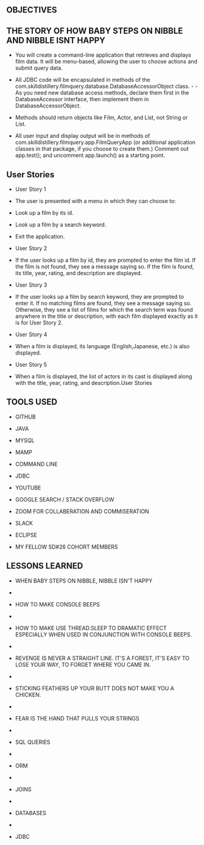 ## OBJECTIVES
## THE STORY OF HOW BABY STEPS ON NIBBLE AND NIBBLE ISNT HAPPY

- You will create a command-line application that retrieves and displays film data. It will be menu-based, allowing the user to choose actions and submit query data.

- All JDBC code will be encapsulated in methods of the com.skilldistillery.filmquery.database.DatabaseAccessorObject class. - - As you need new database access methods, declare them first in the DatabaseAccessor interface, then implement them in DatabaseAccessorObject. 
- Methods should return objects like Film, Actor, and List<Actor>, not String or List<String>.

- All user input and display output will be in methods of com.skilldistillery.filmquery.app.FilmQueryApp (or additional application classes in that package, if you choose to create them.) Comment out app.test(); and uncomment app.launch() as a starting point.

## User Stories

- User Story 1
- The user is presented with a menu in which they can choose to:

- Look up a film by its id.

- Look up a film by a search keyword.

- Exit the application.


- User Story 2

- If the user looks up a film by id, they are prompted to enter the film id. If the film is not found, they see a message saying so. If the film is found, its title, year, rating, and description are displayed.

- User Story 3

- If the user looks up a film by search keyword, they are prompted to enter it. If no matching films are found, they see a message saying so. Otherwise, they see a list of films for which the search term was found anywhere in the title or description, with each film displayed exactly as it is for User Story 2.

- User Story 4

- When a film is displayed, its language (English,Japanese, etc.) is also displayed.

- User Story 5

- When a film is displayed, the list of actors in its cast is displayed along with the title, year, rating, and description.User Stories

## TOOLS USED

- GITHUB

- JAVA

- MYSQL

- MAMP

- COMMAND LINE

- JDBC

- YOUTUBE

- GOOGLE SEARCH / STACK OVERFLOW

- ZOOM FOR COLLABERATION AND COMMISERATION

- SLACK

- ECLIPSE

- MY FELLOW SD#26 COHORT MEMBERS

## LESSONS LEARNED

- WHEN BABY STEPS ON NIBBLE, NIBBLE ISN'T HAPPY
-


- HOW TO MAKE CONSOLE BEEPS
-


- HOW TO MAKE USE THREAD.SLEEP TO DRAMATIC EFFECT ESPECIALLY WHEN USED IN CONJUNCTION WITH CONSOLE BEEPS.
-


- REVENGE IS NEVER A STRAIGHT LINE.  IT'S A FOREST, IT'S EASY TO LOSE YOUR WAY, TO FORGET WHERE YOU CAME IN.
-


- STICKING FEATHERS UP YOUR BUTT DOES NOT MAKE YOU A CHICKEN.
-


- FEAR IS THE HAND THAT PULLS YOUR STRINGS
-

- SQL QUERIES
-

- ORM
-

- JOINS
-

- DATABASES
-

- JDBC


